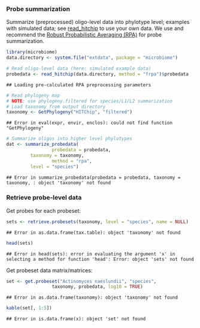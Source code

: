 ### Probe summarization

Summarize (preprocessed) oligo-level data into phylotype level; examples with simulated data; see [read_hitchip](reading) to use your own data. We use and recommend the [Robust Probabilistic Averaging (RPA)](https://github.com/antagomir/RPA/wiki) for probe summarization.



```r
library(microbiome)
data.directory <- system.file("extdata", package = "microbiome")

# Read oligo-level data (here: simulated example data)
probedata <- read_hitchip(data.directory, method = "frpa")$probedata
```

```
## Loading pre-calculated RPA preprocessing parameters
```

```r
# Read phylogeny map
# NOTE: use phylogeny.filtered for species/L1/L2 summarization
# Load taxonomy from output directory
taxonomy <- GetPhylogeny("HITChip", "filtered")
```

```
## Error in eval(expr, envir, enclos): could not find function "GetPhylogeny"
```

```r
# Summarize oligos into higher level phylotypes
dat <- summarize_probedata(
                 probedata = probedata,
		 taxonomy = taxonomy, 
                 method = "rpa",
		 level = "species")
```

```
## Error in summarize_probedata(probedata = probedata, taxonomy = taxonomy, : object 'taxonomy' not found
```


### Retrieve probe-level data

Get probes for each probeset:


```r
sets <- retrieve.probesets(taxonomy, level = "species", name = NULL)
```

```
## Error in as.data.frame(tax.table): object 'taxonomy' not found
```

```r
head(sets)
```

```
## Error in head(sets): error in evaluating the argument 'x' in selecting a method for function 'head': Error: object 'sets' not found
```


Get probeset data matrix/matrices:


```r
set <- get.probeset("Actinomyces naeslundii", "species",
       		     taxonomy, probedata, log10 = TRUE)
```

```
## Error in as.data.frame(taxonomy): object 'taxonomy' not found
```

```r
kable(set[, 1:5])
```

```
## Error in is.data.frame(x): object 'set' not found
```





